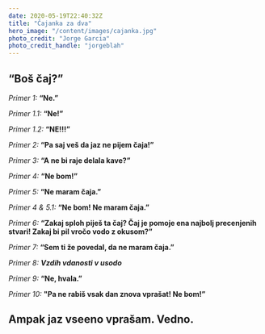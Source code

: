 ```yaml
---
date: 2020-05-19T22:40:32Z
title: "Čajanka za dva"
hero_image: "/content/images/cajanka.jpg"
photo_credit: "Jorge Garcia"
photo_credit_handle: "jorgeblah"
---
```


## “Boš čaj?”

*Primer 1:* **“Ne.”**

*Primer 1.1:* **“Ne!”**

*Primer 1.2:* **“NE!!!”**

*Primer 2:* **“Pa saj veš da jaz ne pijem čaja!”**

*Primer 3:* **“A ne bi raje delala kave?”**

*Primer 4:* **“Ne bom!”**

*Primer 5:* **“Ne maram čaja.”**

*Primer 4 & 5.1:* **“Ne bom! Ne maram čaja.”**

*Primer 6:* **“Zakaj sploh piješ ta čaj? Čaj je pomoje ena najbolj precenjenih stvari! Zakaj bi pil vročo vodo z okusom?”**

*Primer 7:* **“Sem ti že povedal, da ne maram čaja.”**

*Primer 8:* ***Vzdih vdanosti v usodo***

*Primer 9:* **“Ne, hvala.”**

*Primer 10:* **"Pa ne rabiš vsak dan znova vprašat! Ne bom!”**

## Ampak jaz vseeno vprašam. Vedno.
